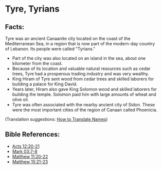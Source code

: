 # Tyre, Tyrians #

## Facts: ##

Tyre was an ancient Canaanite city located on the coast of the Mediterranean Sea, in a region that is now part of the modern-day country of Lebanon. Its people were called "Tyrians."

* Part of the city was also located on an island in the sea, about one kilometer from the coast.
* Because of its location and valuable natural resources such as cedar trees, Tyre had a prosperous trading industry and was very wealthy.
* King Hiram of Tyre sent wood from cedar trees and skilled laborers for building a palace for King David.
* Years later, Hiram also gave King Solomon wood and skilled laborers for building the temple. Solomon paid him with large amounts of wheat and olive oil.
* Tyre was often associated with the nearby ancient city of Sidon. These were the most important cities of the region of Canaan called Phoenicia. 

(Translation suggestions: [How to Translate Names](en/ta-vol1/translate/man/translate-names))



## Bible References: ##

* [Acts 12:20-21](en/tn/act/help/12/20)
* [Mark 03:7-8](en/tn/mrk/help/03/07)
* [Matthew 11:20-22](en/tn/mat/help/11/20)
* [Matthew 15:21-23](en/tn/mat/help/15/21)
